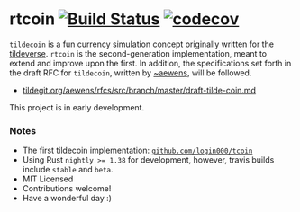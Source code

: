 # rtcoin [![Build Status](https://travis-ci.com/tildecoin/rtcoin.svg?branch=master)](https://travis-ci.com/tildecoin/rtcoin) [![codecov](https://codecov.io/gh/tildecoin/rtcoin/branch/master/graph/badge.svg)](https://codecov.io/gh/tildecoin/rtcoin)

`tildecoin` is a fun currency simulation concept originally written for the [tildeverse](https://tildeverse.org).
`rtcoin` is the second-generation implementation, meant to extend and improve upon
the first. In addition, the specifications set forth in the
draft RFC for `tildecoin`, written by [~aewens](https://github.com/aewens), will be followed.
* [tildegit.org/aewens/rfcs/src/branch/master/draft-tilde-coin.md](https://tildegit.org/aewens/rfcs/src/branch/master/draft-tilde-coin.md)

This project is in early development. 

### Notes

* The first tildecoin implementation: [`github.com/login000/tcoin`](https://github.com/login000/tcoin)
* Using Rust `nightly >= 1.38` for development, however, travis builds include `stable` and `beta`.
* MIT Licensed
* Contributions welcome!
* Have a wonderful day :)
